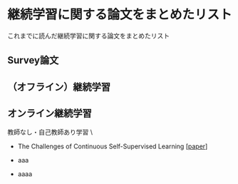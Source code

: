 # 継続学習に関する論文をまとめたリスト
これまでに読んだ継続学習に関する論文をまとめたリスト
## Survey論文

## （オフライン）継続学習

## オンライン継続学習
教師なし・自己教師あり学習 \
 - The Challenges of Continuous Self-Supervised Learning [[paper](https://arxiv.org/abs/2203.12710)]
 
 - aaa 
 
 - aaaa 
 


